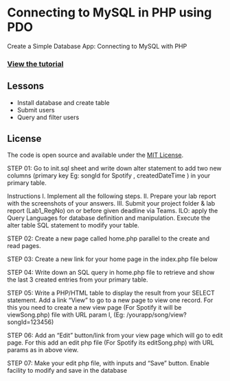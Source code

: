 # Connecting to MySQL in PHP using PDO

Create a Simple Database App: Connecting to MySQL with PHP

### [View the tutorial](https://www.taniarascia.com/create-a-simple-database-app-connecting-to-mysql-with-php/)

## Lessons

- Install database and create table
- Submit users
- Query and filter users

## License

The code is open source and available under the [MIT License](LICENSE.md).


STEP 01: Go to init.sql sheet and write down alter statement to add two new columns (primary
key Eg: songId for Spotify , createdDateTime ) in your primary table.

Instructions
I. Implement all the following steps.
II. Prepare your lab report with the screenshots of your answers.
III. Submit your project folder & lab report (Lab1_RegNo) on or before
given deadline via Teams.
ILO: apply the Query Languages for database definition and manipulation.
Execute the alter table SQL statement to modify your table.

STEP 02: Create a new page called home.php parallel to the create and read pages.

STEP 03: Create a new link for your home page in the index.php file below

STEP 04: Write down an SQL query in home.php file to retrieve and show the last 3 created
entries from your primary table.

STEP 05: Write a PHP/HTML table to display the result from your SELECT statement.
Add a link “View” to go to a new page to view one record. For this you need to create a new
view page (For Spotify it will be viewSong.php) file with URL param I, (Eg:
/yourapp/song/view?songId=123456)

STEP 06: Add an “Edit” button/link from your view page which will go to edit page.
For this add an edit php file (For Spotify its editSong.php) with URL params as in above view.

STEP 07: Make your edit php file, with inputs and “Save” button. Enable facility to modify and
save in the database

